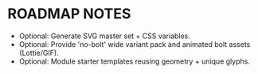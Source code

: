 # ROADMAP NOTES
- Optional: Generate SVG master set + CSS variables.
- Optional: Provide 'no-bolt' wide variant pack and animated bolt assets (Lottie/GIF).
- Optional: Module starter templates reusing geometry + unique glyphs.
